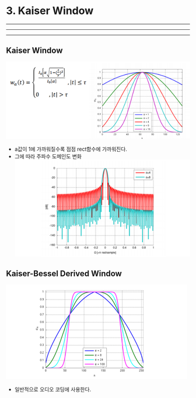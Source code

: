 # 3. Kaiser Window
---
---
---
## Kaiser Window
![Kaiser](./img/Kaiser_Window.png)
- a값이 1에 가까워질수록 점점 rect함수에 가까워진다.
- 그에 따라 주파수 도메인도 변화
    ![kaiser_freq](./img/kaiser_freq.png)

## Kaiser-Bessel Derived Window
![kb_window](./img/kb_window.png)
- 일반적으로 오디오 코딩에 사용한다.